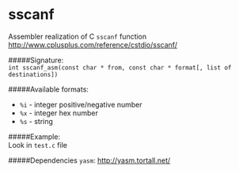# sscanf
Assembler realization of C `sscanf` function  
http://www.cplusplus.com/reference/cstdio/sscanf/

#####Signature:  
`int sscanf_asm(const char * from, const char * format[, list of destinations])`

#####Available formats:  
* `%i` - integer positive/negative number
* `%x` - integer hex number
* `%s` - string

#####Example:  
Look in `test.c` file

#####Dependencies
`yasm`: http://yasm.tortall.net/
